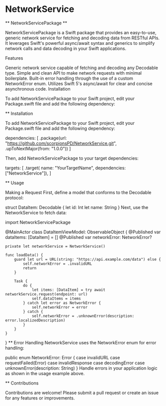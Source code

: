 # NetworkService

** NetworkServicePackage ** 

NetworkServicePackage is a Swift package that provides an easy-to-use, generic network service for fetching and decoding data from RESTful APIs. It leverages Swift's powerful async/await syntax and generics to simplify network calls and data decoding in your Swift applications.

Features

Generic network service capable of fetching and decoding any Decodable type.
Simple and clean API to make network requests with minimal boilerplate.
Built-in error handling through the use of a custom NetworkError enum.
Utilizes Swift 5's async/await for clear and concise asynchronous code.
Installation

To add NetworkServicePackage to your Swift project, edit your Package.swift file and add the following dependency:

** Installation

To add NetworkServicePackage to your Swift project, edit your Package.swift file and add the following dependency:

dependencies: [
    .package(url: "https://github.com/scorpionsPD/NetworkService.git", .upToNextMajor(from: "1.0.0"))
]

Then, add NetworkServicePackage to your target dependencies:

targets: [
    .target(
        name: "YourTargetName",
        dependencies: ["NetworkService"]),
]

** Usage

Making a Request
First, define a model that conforms to the Decodable protocol:

struct DataItem: Decodable {
    let id: Int
    let name: String
}
Next, use the NetworkService to fetch data:

import NetworkServicePackage

@MainActor
class DataItemViewModel: ObservableObject {
    @Published var dataItems: [DataItem] = []
    @Published var networkError: NetworkError?

    private let networkService = NetworkService()

    func loadData() {
        guard let url = URL(string: "https://api.example.com/data") else {
            self.networkError = .invalidURL
            return
        }

        Task {
            do {
                let items: [DataItem] = try await networkService.request(endpoint: url)
                self.dataItems = items
            } catch let error as NetworkError {
                self.networkError = error
            } catch {
                self.networkError = .unknownError(description: error.localizedDescription)
            }
        }
    }
}
** Error Handling
NetworkService uses the NetworkError enum for error handling:

public enum NetworkError: Error {
    case invalidURL
    case requestFailed(Error)
    case invalidResponse
    case decodingError
    case unknownError(description: String)
}
Handle errors in your application logic as shown in the usage example above.

** Contributions

Contributions are welcome! Please submit a pull request or create an issue for any features or improvements.
